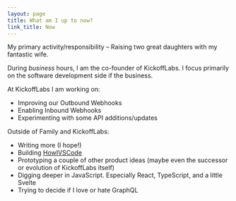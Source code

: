 ```yaml
---
layout: page
title: What am I up to now?
link_title: Now
---
```


My primary activity/responsibility – Raising two great daughters with my fantastic wife.

During _business_ hours, I am the co-founder of KickoffLabs. I focus primarily on the software development side if the business.

At KickoffLabs I am working on:

- Improving our Outbound Webhooks
- Enabling Inbound Webhooks
- Experimenting with some API additions/updates

Outside of Family and KickoffLabs:

- Writing more (I hope!)
- Building [HowIVSCode](https://howivscode.com)
- Prototyping a couple of other product ideas (maybe even the successor or evolution of KickoffLabs itself)
- Digging deeper in JavaScript. Especially React, TypeScript, and a little Svelte
- Trying to decide if I love or hate GraphQL
